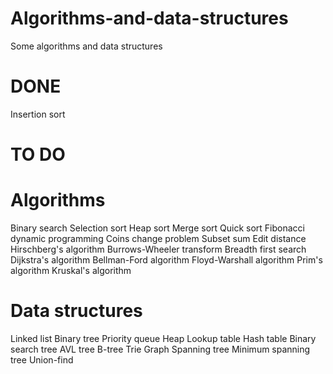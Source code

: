 # Algorithms-and-data-structures
Some algorithms and data structures

# DONE
Insertion sort

# TO DO
# Algorithms
Binary search
Selection sort
Heap sort
Merge sort
Quick sort
Fibonacci dynamic programming
Coins change problem
Subset sum
Edit distance
Hirschberg's algorithm
Burrows-Wheeler transform
Breadth first search
Dijkstra's algorithm
Bellman-Ford algorithm
Floyd-Warshall algorithm
Prim's algorithm
Kruskal's algorithm

# Data structures
Linked list
Binary tree
Priority queue
Heap
Lookup table
Hash table
Binary search tree
AVL tree
B-tree
Trie
Graph
Spanning tree
Minimum spanning tree
Union-find
